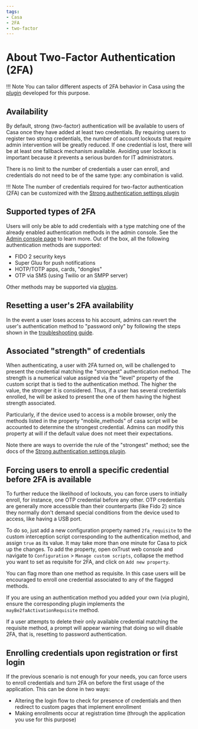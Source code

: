 ```yaml
---
tags:
- Casa
- 2FA
- two-factor
---
```


# About Two-Factor Authentication (2FA)

!!! Note
    You can tailor different aspects of 2FA behavior in Casa using the [plugin](../plugins/2fa-settings.md) developed 
    for this purpose.

## Availability

By default, strong (two-factor) authentication will be available to users of Casa once they have added at least two 
credentials. By requiring users to register two strong credentials, the number of account lockouts that require admin 
intervention will be greatly reduced. If one credential is lost, there will be at least one fallback mechanism 
available. Avoiding user lockout is important because it prevents a serious burden for IT administrators.

There is no limit to the number of credentials a user can enroll, and credentials do not need to be of the same type: 
any combination is valid. 

!!! Note
    The number of credentials required for two-factor authentication (2FA) can be customized with 
    the [Strong authentication settings plugin](../plugins/2fa-settings.md)

## Supported types of 2FA

Users will only be able to add credentials with a type matching one of the already enabled authentication methods in 
the admin console. See the [Admin console page](./admin-console.md#enabled-methods) to learn more. Out of the box, 
all the following authentication methods are supported:

- FIDO 2 security keys
- Super Gluu for push notifications 
- HOTP/TOTP apps, cards, "dongles"
- OTP via SMS (using Twilio or an SMPP server)

Other methods may be supported via [plugins](../index.md#existing-plugins).

## Resetting a user's 2FA availability

In the event a user loses access to his account, admins can revert the user's authentication method to "password only" 
by following the steps shown in the [troubleshooting guide](./faq.md).

## Associated "strength" of credentials

When authenticating, a user with 2FA turned on, will be challenged to present the credential matching the "strongest" 
authentication method. The strength is a numerical value assigned via the "level" property of the custom script that 
is tied to the authentication method. The higher the value, the stronger it is considered. Thus, if a user has several 
credentials enrolled, he will be asked to present the one of them having the highest strength associated. 

Particularly, if the device used to access is a mobile browser, only the methods listed in the property 
"mobile_methods" of casa script will be accounted to determine the strongest credential. Admins can modify this 
property at will if the default value does not meet their expectations.

Note there are ways to override the rule of the "strongest" method; see the docs of 
the [Strong authentication settings plugin](../plugins/2fa-settings.md).

## Forcing users to enroll a specific credential before 2FA is available

To further reduce the likelihood of lockouts, you can force users to initially enroll, for instance, one OTP 
credential before any other. OTP credentials are generally more accessible than their counterparts (like Fido 2) since 
they normally don't demand special conditions from the device used to access, like having a USB port.

To do so, just add a new configuration property named `2fa_requisite` to the custom interception script corresponding 
to the authentication method, and assign `true` as its value. It may take more than one minute for Casa to pick up the 
changes. To add the property, open oxTrust web console and navigate to `Configuration` > `Manage custom scripts`, 
collapse the method you want to set as requisite for 2FA, and click on `Add new property`.

You can flag more than one method as requisite. In this case users will be encouraged to enroll one credential 
associated to any of the flagged methods.

If you are using an authentication method you added your own (via plugin), ensure the corresponding plugin 
implements the `mayBe2faActivationRequisite` method.

If a user attempts to delete their only available credential matching the requisite method, a prompt will appear 
warning that doing so will disable 2FA, that is, resetting to password authentication.

## Enrolling credentials upon registration or first login

If the previous scenario is not enough for your needs, you can force users to enroll credentials and turn 2FA on 
before the first usage of the application. This can be done in two ways:

- Altering the login flow to check for presence of credentials and then redirect to custom pages that implement enrollment
- Making enrollments occur at registration time (through the application you use for this purpose)
